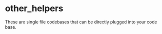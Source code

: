 other_helpers
=============

These are single file codebases that can be directly plugged into your code base.
